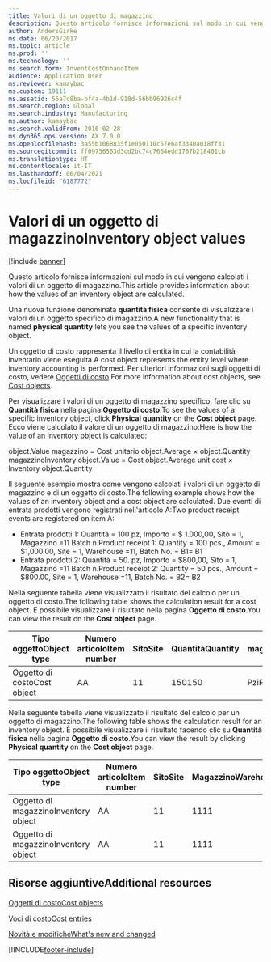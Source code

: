 ```yaml
---
title: Valori di un oggetto di magazzino
description: Questo articolo fornisce informazioni sul modo in cui vengono calcolati i valori di un oggetto di magazzino.
author: AndersGirke
ms.date: 06/20/2017
ms.topic: article
ms.prod: ''
ms.technology: ''
ms.search.form: InventCostOnhandItem
audience: Application User
ms.reviewer: kamaybac
ms.custom: 19111
ms.assetid: 56a7c8ba-bf4a-4b1d-918d-56bb96926c4f
ms.search.region: Global
ms.search.industry: Manufacturing
ms.author: kamaybac
ms.search.validFrom: 2016-02-28
ms.dyn365.ops.version: AX 7.0.0
ms.openlocfilehash: 3a55b1068835f1e050110c57e6af3340a018ff31
ms.sourcegitcommit: ff09736563d3cd2bc74c7664edd1767b218401cb
ms.translationtype: HT
ms.contentlocale: it-IT
ms.lasthandoff: 06/04/2021
ms.locfileid: "6187772"
---
```

# <a name="inventory-object-values"></a><span data-ttu-id="b2a49-103">Valori di un oggetto di magazzino</span><span class="sxs-lookup"><span data-stu-id="b2a49-103">Inventory object values</span></span>

[!include [banner](../includes/banner.md)]

<span data-ttu-id="b2a49-104">Questo articolo fornisce informazioni sul modo in cui vengono calcolati i valori di un oggetto di magazzino.</span><span class="sxs-lookup"><span data-stu-id="b2a49-104">This article provides information about how the values of an inventory object are calculated.</span></span> 

<span data-ttu-id="b2a49-105">Una nuova funzione denominata **quantità fisica** consente di visualizzare i valori di un oggetto specifico di magazzino.</span><span class="sxs-lookup"><span data-stu-id="b2a49-105">A new functionality that is named **physical quantity** lets you see the values of a specific inventory object.</span></span> 

<span data-ttu-id="b2a49-106">Un oggetto di costo rappresenta il livello di entità in cui la contabilità inventario viene eseguita.</span><span class="sxs-lookup"><span data-stu-id="b2a49-106">A cost object represents the entity level where inventory accounting is performed.</span></span> <span data-ttu-id="b2a49-107">Per ulteriori informazioni sugli oggetti di costo, vedere [Oggetti di costo](cost-object.md).</span><span class="sxs-lookup"><span data-stu-id="b2a49-107">For more information about cost objects, see [Cost objects](cost-object.md).</span></span> 

<span data-ttu-id="b2a49-108">Per visualizzare i valori di un oggetto di magazzino specifico, fare clic su **Quantità fisica** nella pagina **Oggetto di costo**.</span><span class="sxs-lookup"><span data-stu-id="b2a49-108">To see the values of a specific inventory object, click **Physical quantity** on the **Cost object** page.</span></span> <span data-ttu-id="b2a49-109">Ecco viene calcolato il valore di un oggetto di magazzino:</span><span class="sxs-lookup"><span data-stu-id="b2a49-109">Here is how the value of an inventory object is calculated:</span></span> 

<span data-ttu-id="b2a49-110">object.Value magazzino = Cost unitario object.Average × object.Quantity magazzino</span><span class="sxs-lookup"><span data-stu-id="b2a49-110">Inventory object.Value = Cost object.Average unit cost × Inventory object.Quantity</span></span> 

<span data-ttu-id="b2a49-111">Il seguente esempio mostra come vengono calcolati i valori di un oggetto di magazzino e di un oggetto di costo.</span><span class="sxs-lookup"><span data-stu-id="b2a49-111">The following example shows how the values of an inventory object and a cost object are calculated.</span></span> <span data-ttu-id="b2a49-112">Due eventi di entrata prodotti vengono registrati nell'articolo A:</span><span class="sxs-lookup"><span data-stu-id="b2a49-112">Two product receipt events are registered on item A:</span></span>

-   <span data-ttu-id="b2a49-113">Entrata prodotti 1: Quantità = 100 pz, Importo = $ 1.000,00, Sito = 1, Magazzino =11 Batch n.</span><span class="sxs-lookup"><span data-stu-id="b2a49-113">Product receipt 1: Quantity = 100 pcs., Amount = $1,000.00, Site = 1, Warehouse =11, Batch No.</span></span> <span data-ttu-id="b2a49-114">= B1</span><span class="sxs-lookup"><span data-stu-id="b2a49-114">= B1</span></span>
-   <span data-ttu-id="b2a49-115">Entrata prodotti 2: Quantità = 50. pz, Importo = $800,00, Sito = 1, Magazzino =11 Batch n.</span><span class="sxs-lookup"><span data-stu-id="b2a49-115">Product receipt 2: Quantity = 50 pcs., Amount = $800.00, Site = 1, Warehouse =11, Batch No.</span></span> <span data-ttu-id="b2a49-116">= B2</span><span class="sxs-lookup"><span data-stu-id="b2a49-116">= B2</span></span>

<span data-ttu-id="b2a49-117">Nella seguente tabella viene visualizzato il risultato del calcolo per un oggetto di costo.</span><span class="sxs-lookup"><span data-stu-id="b2a49-117">The following table shows the calculation result for a cost object.</span></span> <span data-ttu-id="b2a49-118">È possibile visualizzare il risultato nella pagina **Oggetto di costo**.</span><span class="sxs-lookup"><span data-stu-id="b2a49-118">You can view the result on the **Cost object** page.</span></span>

<table style="width:100%;">
<colgroup>
<col width="14%" />
<col width="14%" />
<col width="14%" />
<col width="14%" />
<col width="14%" />
<col width="14%" />
<col width="14%" />
</colgroup>
<thead>
<tr class="header">
<th><span data-ttu-id="b2a49-119">Tipo oggetto</span><span class="sxs-lookup"><span data-stu-id="b2a49-119">Object type</span></span></th>
<th><span data-ttu-id="b2a49-120">Numero articolo</span><span class="sxs-lookup"><span data-stu-id="b2a49-120">Item number</span></span></th>
<th><span data-ttu-id="b2a49-121">Sito</span><span class="sxs-lookup"><span data-stu-id="b2a49-121">Site</span></span></th>
<th><span data-ttu-id="b2a49-122">Quantità</span><span class="sxs-lookup"><span data-stu-id="b2a49-122">Quantity</span></span></th>
<th><span data-ttu-id="b2a49-123">Unità di magazzino</span><span class="sxs-lookup"><span data-stu-id="b2a49-123">Inventory unit</span></span></th>
<th><span data-ttu-id="b2a49-124">Valore</span><span class="sxs-lookup"><span data-stu-id="b2a49-124">Value</span></span></th>
<th><span data-ttu-id="b2a49-125">Costo unitario medio</span><span class="sxs-lookup"><span data-stu-id="b2a49-125">Average unit cost</span></span></th>
</tr>
</thead>
<tbody>
<tr class="odd">
<td><span data-ttu-id="b2a49-126">Oggetto di costo</span><span class="sxs-lookup"><span data-stu-id="b2a49-126">Cost object</span></span></td>
<td><span data-ttu-id="b2a49-127">A</span><span class="sxs-lookup"><span data-stu-id="b2a49-127">A</span></span></td>
<td><span data-ttu-id="b2a49-128">1</span><span class="sxs-lookup"><span data-stu-id="b2a49-128">1</span></span></td>
<td><span data-ttu-id="b2a49-129">150</span><span class="sxs-lookup"><span data-stu-id="b2a49-129">150</span></span></td>
<td><span data-ttu-id="b2a49-130">Pzi</span><span class="sxs-lookup"><span data-stu-id="b2a49-130">Pcs.</span></span></td>
<td><p><span data-ttu-id="b2a49-131">$1800,00</span><span class="sxs-lookup"><span data-stu-id="b2a49-131">$1800.00</span></span></p></td>
<td><p><span data-ttu-id="b2a49-132">$12,00</span><span class="sxs-lookup"><span data-stu-id="b2a49-132">$12.00</span></span></p></td>
</tr>
</tbody>
</table>

<span data-ttu-id="b2a49-133">Nella seguente tabella viene visualizzato il risultato del calcolo per un oggetto di magazzino.</span><span class="sxs-lookup"><span data-stu-id="b2a49-133">The following table shows the calculation result for an inventory object.</span></span> <span data-ttu-id="b2a49-134">È possibile visualizzare il risultato facendo clic su **Quantità fisica** nella pagina **Oggetto di costo**.</span><span class="sxs-lookup"><span data-stu-id="b2a49-134">You can view the result by clicking **Physical quantity** on the **Cost object** page.</span></span>

<table style="width:100%;">
<colgroup>
<col width="11%" />
<col width="11%" />
<col width="11%" />
<col width="11%" />
<col width="11%" />
<col width="11%" />
<col width="11%" />
<col width="11%" />
<col width="11%" />
</colgroup>
<thead>
<tr class="header">
<th><span data-ttu-id="b2a49-135">Tipo oggetto</span><span class="sxs-lookup"><span data-stu-id="b2a49-135">Object type</span></span></th>
<th><span data-ttu-id="b2a49-136">Numero articolo</span><span class="sxs-lookup"><span data-stu-id="b2a49-136">Item number</span></span></th>
<th><span data-ttu-id="b2a49-137">Sito</span><span class="sxs-lookup"><span data-stu-id="b2a49-137">Site</span></span></th>
<th><span data-ttu-id="b2a49-138">Magazzino</span><span class="sxs-lookup"><span data-stu-id="b2a49-138">Warehouse</span></span></th>
<th><span data-ttu-id="b2a49-139">Batch n.</span><span class="sxs-lookup"><span data-stu-id="b2a49-139">Batch No.</span></span></th>
<th><span data-ttu-id="b2a49-140">Quantità</span><span class="sxs-lookup"><span data-stu-id="b2a49-140">Quantity</span></span></th>
<th><span data-ttu-id="b2a49-141">Unità di magazzino</span><span class="sxs-lookup"><span data-stu-id="b2a49-141">Inventory unit</span></span></th>
<th><span data-ttu-id="b2a49-142">Valore</span><span class="sxs-lookup"><span data-stu-id="b2a49-142">Value</span></span></th>
<th><span data-ttu-id="b2a49-143">Costo unitario medio</span><span class="sxs-lookup"><span data-stu-id="b2a49-143">Average unit cost</span></span></th>
</tr>
</thead>
<tbody>
<tr class="odd">
<td><span data-ttu-id="b2a49-144">Oggetto di magazzino</span><span class="sxs-lookup"><span data-stu-id="b2a49-144">Inventory object</span></span></td>
<td><span data-ttu-id="b2a49-145">A</span><span class="sxs-lookup"><span data-stu-id="b2a49-145">A</span></span></td>
<td><span data-ttu-id="b2a49-146">1</span><span class="sxs-lookup"><span data-stu-id="b2a49-146">1</span></span></td>
<td><span data-ttu-id="b2a49-147">11</span><span class="sxs-lookup"><span data-stu-id="b2a49-147">11</span></span></td>
<td><span data-ttu-id="b2a49-148">B1</span><span class="sxs-lookup"><span data-stu-id="b2a49-148">B1</span></span></td>
<td><span data-ttu-id="b2a49-149">100</span><span class="sxs-lookup"><span data-stu-id="b2a49-149">100</span></span></td>
<td><span data-ttu-id="b2a49-150">Pzi</span><span class="sxs-lookup"><span data-stu-id="b2a49-150">Pcs.</span></span></td>
<td><p><span data-ttu-id="b2a49-151">$1200,00</span><span class="sxs-lookup"><span data-stu-id="b2a49-151">$1200.00</span></span></p></td>
<td><p><span data-ttu-id="b2a49-152">$12,00</span><span class="sxs-lookup"><span data-stu-id="b2a49-152">$12.00</span></span></p></td>
</tr>
<tr class="even">
<td><span data-ttu-id="b2a49-153">Oggetto di magazzino</span><span class="sxs-lookup"><span data-stu-id="b2a49-153">Inventory object</span></span></td>
<td><span data-ttu-id="b2a49-154">A</span><span class="sxs-lookup"><span data-stu-id="b2a49-154">A</span></span></td>
<td><span data-ttu-id="b2a49-155">1</span><span class="sxs-lookup"><span data-stu-id="b2a49-155">1</span></span></td>
<td><span data-ttu-id="b2a49-156">11</span><span class="sxs-lookup"><span data-stu-id="b2a49-156">11</span></span></td>
<td><span data-ttu-id="b2a49-157">B2</span><span class="sxs-lookup"><span data-stu-id="b2a49-157">B2</span></span></td>
<td><span data-ttu-id="b2a49-158">50</span><span class="sxs-lookup"><span data-stu-id="b2a49-158">50</span></span></td>
<td><span data-ttu-id="b2a49-159">Pzi</span><span class="sxs-lookup"><span data-stu-id="b2a49-159">Pcs.</span></span></td>
<td><p><span data-ttu-id="b2a49-160">$600,00</span><span class="sxs-lookup"><span data-stu-id="b2a49-160">$600.00</span></span></p></td>
<td><p><span data-ttu-id="b2a49-161">$12,00</span><span class="sxs-lookup"><span data-stu-id="b2a49-161">$12.00</span></span></p></td>
</tr>
</tbody>
</table>



## <a name="additional-resources"></a><span data-ttu-id="b2a49-162">Risorse aggiuntive</span><span class="sxs-lookup"><span data-stu-id="b2a49-162">Additional resources</span></span>

[<span data-ttu-id="b2a49-163">Oggetti di costo</span><span class="sxs-lookup"><span data-stu-id="b2a49-163">Cost objects</span></span>](cost-object.md)

[<span data-ttu-id="b2a49-164">Voci di costo</span><span class="sxs-lookup"><span data-stu-id="b2a49-164">Cost entries</span></span>](cost-entries.md)

[<span data-ttu-id="b2a49-165">Novità e modifiche</span><span class="sxs-lookup"><span data-stu-id="b2a49-165">What's new and changed</span></span>](../../fin-ops-core/fin-ops/get-started/whats-new-changed.md)





[!INCLUDE[footer-include](../../includes/footer-banner.md)]